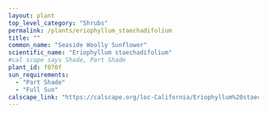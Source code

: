```yaml
---
layout: plant                                                              
top_level_category: "Shrubs"
permalink: /plants/eriophyllum_staechadifolium
title: ""
common_name: "Seaside Woolly Sunflower"
scientific_name: "Eriophyllum staechadifolium"
#cal scape says Shade, Part Shade
plant_id: f070f
sun_requirements:
  - "Part Shade"
  - "Full Sun"
calscape_link: "https://calscape.org/loc-California/Eriophyllum%20staechadifolium(%20)"
---
```



